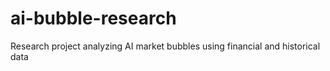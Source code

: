 # ai-bubble-research
Research project analyzing AI market bubbles using financial and historical data
